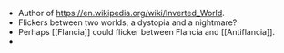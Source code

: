- Author of https://en.wikipedia.org/wiki/Inverted_World.
- Flickers between two worlds; a dystopia and a nightmare?
- Perhaps [[Flancia]] could flicker between Flancia and [[Antiflancia]].
- 
